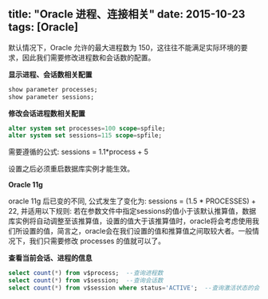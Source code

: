 title: "Oracle 进程、连接相关"
date: 2015-10-23
tags: [Oracle]
---

默认情况下，Oracle 允许的最大进程数为 150，这往往不能满足实际环境的要求，因此我们需要修改进程数和会话数的配置。<!--more-->

**显示进程、会话数相关配置**

```sql
show parameter processes;
show parameter sessions;
```

**修改会话进程数相关配置**

```sql
alter system set processes=100 scope=spfile;
alter system set sessions=115 scope=spfile;
```

需要遵循的公式: sessions = 1.1*process + 5

设置之后必须重启数据库实例才能生效。

**Oracle 11g**

oracle 11g 后已变的不同, 公式发生了变化为: sessions = (1.5 * PROCESSES) + 22, 并适用以下规则: 若在参数文件中指定sessions的值小于该默认推算值，数据库实例将自动调整至该推算值，设置的值大于该推算值时，oracle将会考虑使用我们所设置的值，简言之，oracle会在我们设置的值和推算值之间取较大者。一般情况下，我们只需要修改 processes 的值就可以了。

**查看当前会话、进程的信息**

```sql
select count(*) from v$process;  --查询进程数
select count(*) from v$session;  --查询会话数
select count(*) from v$session where status='ACTIVE';  --查询激活状态的会话数
```

